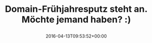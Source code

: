 ---
retweeted: false
source: <a href="https://about.twitter.com/products/tweetdeck" rel="nofollow">TweetDeck</a>
entities:
  hashtags: []
  symbols: []
  user_mentions: []
  urls:
  - url: https://t.co/USAY8kqXWG
    expanded_url: http://bit.ly/1qogUcS
    display_url: bit.ly/1qogUcS
    indices:
    - '47'
    - '70'
display_text_range:
- '0'
- '80'
favorite_count: '3'
id_str: '720188245825495040'
truncated: false
retweet_count: '1'
id: '720188245825495040'
possibly_sensitive: false
created_at: Wed Apr 13 09:53:52 +0000 2016
favorited: false
full_text: |-
  Domain-Frühjahresputz steht an.

  Möchte jemand  haben? :)
lang: de
quote_url: http://bit.ly/1qogUcS
tags:
- pesos/twitter
date: '2016-04-13T09:53:52+00:00'
src: https://twitter.com/bascht/status/720188245825495040
original_url: https://twitter.com/bascht/status/720188245825495040
type: twitter_tweet
text: |-
  Domain-Frühjahresputz steht an.

  Möchte jemand  haben? :)
title: |
  Domain-Frühjahresputz steht an.
  Möchte jemand  haben? :)

---